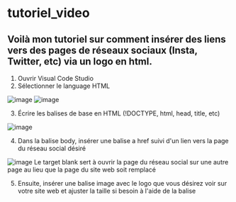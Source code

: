 # tutoriel_video
## Voilà mon tutoriel sur comment insérer des liens vers des pages de réseaux sociaux (Insta, Twitter, etc) via un logo en html.
1. Ouvrir Visual Code Studio 
2. Sélectionner le language HTML 

![image](https://user-images.githubusercontent.com/93718412/142336800-97a0f8f7-e631-49d2-9ac8-fb1830c50d0c.png)
![image](https://user-images.githubusercontent.com/93718412/142337527-033e1f5a-a8f7-43f4-87b4-783943a19f22.png)

3. Écrire les balises de base en HTML (!DOCTYPE, html, head, title, etc)

![image](https://user-images.githubusercontent.com/93718412/142337236-61c79098-cecd-4638-af90-8e26419ed2a4.png)

4. Dans la balise body, insérer une balise a href suivi d'un lien vers la page du réseau social désiré

![image](https://user-images.githubusercontent.com/93718412/142341616-19957082-7eab-4219-9d9c-46ed050883bc.png)
Le target blank sert à ouvrir la page du réseau social sur une autre page au lieu que la page du site web soit remplacé 

5. Ensuite, insérer une balise image avec le logo que vous désirez voir sur votre site web et ajuster la taille si besoin à l'aide de la balise <style>

![image](https://user-images.githubusercontent.com/93718412/142341740-efeec295-909b-4bb9-8046-5fbda2b918f8.png)

## Et voilà ! 


## Le tutoriel vidéo 

https://user-images.githubusercontent.com/93718412/142345653-5bb5cfa8-a2ad-49a4-bd83-746c042fc45b.mp4










